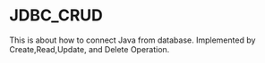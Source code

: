 # JDBC_CRUD
This is about how to connect Java from database. Implemented by Create,Read,Update, and Delete Operation. 
